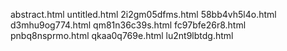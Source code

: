 abstract.html
untitled.html
2i2gm05dfms.html
58bb4vh5l4o.html
d3mhu9og774.html
qm81n36c39s.html
fc97bfe26r8.html
pnbq8nsprmo.html
qkaa0q769e.html
lu2nt9lbtdg.html